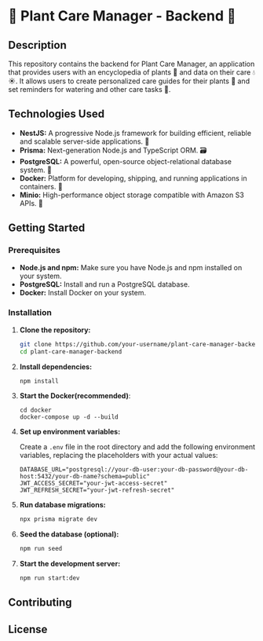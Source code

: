 # 🌱 Plant Care Manager - Backend 🌳

## Description

This repository contains the backend for Plant Care Manager, an application that provides users with an encyclopedia of plants 🌿 and data on their care 💧☀️. It allows users to create personalized care guides for their plants 📝 and set reminders for watering and other care tasks 🔔.

## Technologies Used

- **NestJS:** A progressive Node.js framework for building efficient, reliable and scalable server-side applications. 🚀
- **Prisma:** Next-generation Node.js and TypeScript ORM. 🗃️
- **PostgreSQL:** A powerful, open-source object-relational database system. 🐘
- **Docker:** Platform for developing, shipping, and running applications in containers. 🐳
- **Minio:** High-performance object storage compatible with Amazon S3 APIs. 💾

## Getting Started

### Prerequisites

- **Node.js and npm:** Make sure you have Node.js and npm installed on your system.
- **PostgreSQL:** Install and run a PostgreSQL database.
- **Docker:** Install Docker on your system.

### Installation

1. **Clone the repository:**

   ```bash
   git clone https://github.com/your-username/plant-care-manager-backend.git
   cd plant-care-manager-backend
   ```

2. **Install dependencies:**

   ```bash
   npm install
   ```

3. **Start the Docker(recommended)**:

   ```
   cd docker
   docker-compose up -d --build
   ```

4. **Set up environment variables:**

   Create a `.env` file in the root directory and add the following environment variables, replacing the placeholders with your actual values:

   ```
   DATABASE_URL="postgresql://your-db-user:your-db-password@your-db-host:5432/your-db-name?schema=public"
   JWT_ACCESS_SECRET="your-jwt-access-secret"
   JWT_REFRESH_SECRET="your-jwt-refresh-secret"
   ```

5. **Run database migrations:**
   ```bash
   npx prisma migrate dev
   ```
6. **Seed the database (optional):**

   ```bash
   npm run seed
   ```

7. **Start the development server:**

   ```bash
   npm run start:dev
   ```

## Contributing

## License
